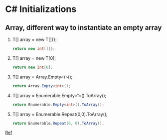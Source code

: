 C# Initializations
====

Array, different way to instantiate an empty array
----

1. T[] array = new T[]{};

    ```csharp
    return new int[]{};
    ```

2. T[] array = new T[0];

    ```csharp
    return new int[0];
    ```

3. T[] array = Array.Empty`<T>`();

    ```csharp
    return Array.Empty<int>();
    ```

4. T[] array = Enumerable.Empty`<T>`().ToArray();

    ```csharp
    return Enumerable.Empty<int>().ToArray();
    ```

5. T[] array = Enumerable.Repeat(0,0).ToArray();

    ```csharp
    return Enumerable.Repeat(0, 0).ToArray();
    ```

[Ref](https://www.techiedelight.com/declare-empty-array-csharp/)